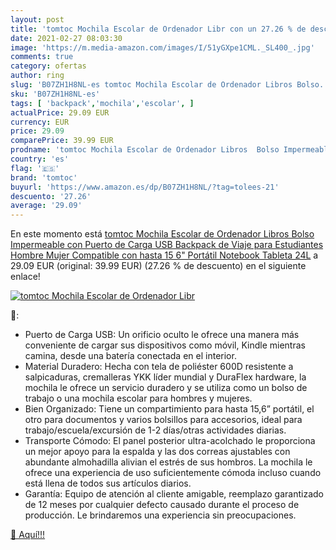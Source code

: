 ```yaml
---
layout: post
title: 'tomtoc Mochila Escolar de Ordenador Libr con un 27.26 % de descuento'
date: 2021-02-27 08:03:30
image: 'https://m.media-amazon.com/images/I/51yGXpe1CML._SL400_.jpg'
comments: true
category: ofertas
author: ring
slug: 'B07ZH1H8NL-es tomtoc Mochila Escolar de Ordenador Libros Bolso...'
sku: 'B07ZH1H8NL-es'
tags: [ 'backpack','mochila','escolar', ]
actualPrice: 29.09 EUR
currency: EUR
price: 29.09
comparePrice: 39.99 EUR
prodname: 'tomtoc Mochila Escolar de Ordenador Libros  Bolso Impermeable con Puerto de Carga USB  Backpack de Viaje para Estudiantes Hombre Mujer  Compatible con hasta 15 6" Portátil Notebook Tableta  24L'
country: 'es'
flag: '🇪🇸'
brand: 'tomtoc'
buyurl: 'https://www.amazon.es/dp/B07ZH1H8NL/?tag=tolees-21'
descuento: '27.26'
average: '29.09'
---
```


En este momento está [tomtoc Mochila Escolar de Ordenador Libros  Bolso Impermeable con Puerto de Carga USB  Backpack de Viaje para Estudiantes Hombre Mujer  Compatible con hasta 15 6" Portátil Notebook Tableta  24L](https://www.amazon.es/dp/B07ZH1H8NL/?tag=tolees-21) a 29.09 EUR (original: 39.99 EUR) (27.26 %  de descuento) en el siguiente enlace!

[![tomtoc Mochila Escolar de Ordenador Libr](https://m.media-amazon.com/images/I/51yGXpe1CML._SL400_.jpg)](https://www.amazon.es/dp/B07ZH1H8NL/?tag=tolees-21)

🔎:

- Puerto de Carga USB: Un orificio oculto le ofrece una manera más conveniente de cargar sus dispositivos como móvil, Kindle mientras camina, desde una batería conectada en el interior.
- Material Duradero: Hecha con tela de poliéster 600D resistente a salpicaduras, cremalleras YKK líder mundial y DuraFlex hardware, la mochila le ofrece un servicio duradero y se utiliza como un bolso de trabajo o una mochila escolar para hombres y mujeres.
- Bien Organizado: Tiene un compartimiento para hasta 15,6” portátil, el otro para documentos y varios bolsillos para accesorios, ideal para trabajo/escuela/excursión de 1-2 días/otras actividades diarias.
- Transporte Cómodo: El panel posterior ultra-acolchado le proporciona un mejor apoyo para la espalda y las dos correas ajustables con abundante almohadilla alivian el estrés de sus hombros. La mochila le ofrece una experiencia de uso suficientemente cómoda incluso cuando está llena de todos sus artículos diarios.
- Garantía: Equipo de atención al cliente amigable, reemplazo garantizado de 12 meses por cualquier defecto causado durante el proceso de producción. Le brindaremos una experiencia sin preocupaciones.

[🛒 Aquí!!!](https://www.amazon.es/dp/B07ZH1H8NL/?tag=tolees-21)
